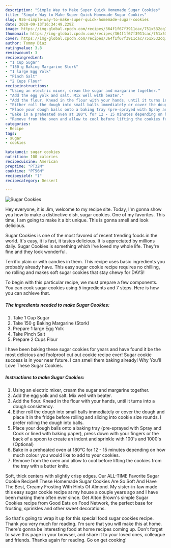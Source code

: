 ```yaml
---
description: "Simple Way to Make Super Quick Homemade Sugar Cookies"
title: "Simple Way to Make Super Quick Homemade Sugar Cookies"
slug: 936-simple-way-to-make-super-quick-homemade-sugar-cookies
date: 2020-09-13T16:34:49.229Z
image: https://img-global.cpcdn.com/recipes/364f1f67f3911cac/751x532cq70/sugar-cookies-recipe-main-photo.jpg
thumbnail: https://img-global.cpcdn.com/recipes/364f1f67f3911cac/751x532cq70/sugar-cookies-recipe-main-photo.jpg
cover: https://img-global.cpcdn.com/recipes/364f1f67f3911cac/751x532cq70/sugar-cookies-recipe-main-photo.jpg
author: Tommy Diaz
ratingvalue: 3.8
reviewcount: 3
recipeingredient:
- "1 Cup Sugar"
- "150 g Baking Margarine Stork"
- "1 large Egg Yolk"
- "Pinch Salt"
- "2 Cups Flour"
recipeinstructions:
- "Using an electric mixer, cream the sugar and margarine together."
- "Add the egg yolk and salt. Mix well with beater."
- "Add the flour. Knead in the flour with your hands, until it turns into a dough consistency."
- "Either roll the dough into small balls immediately or cover the dough and place it in the fridge before rolling and slicing into cookie size rounds. I prefer rolling the dough into balls."
- "Place your dough balls onto a baking tray (pre-sprayed with Spray and Cook or lined with baking paper), press down with your fingers or the back of a spoon to create an indent and sprinkle with 100&#39;s and 1000&#39;s (Optional)"
- "Bake in a preheated oven at 180°C for 12 - 15 minutes depending on how much colour you would like to add to your cookies."
- "Remove from the oven and allow to cool before lifting the cookies from the tray with a butter knife."
categories:
- Recipe
tags:
- sugar
- cookies

katakunci: sugar cookies 
nutrition: 100 calories
recipecuisine: American
preptime: "PT32M"
cooktime: "PT56M"
recipeyield: "1"
recipecategory: Dessert

---
```



![Sugar Cookies](https://img-global.cpcdn.com/recipes/364f1f67f3911cac/751x532cq70/sugar-cookies-recipe-main-photo.jpg)

Hey everyone, it is Jim, welcome to my recipe site. Today, I'm gonna show you how to make a distinctive dish, sugar cookies. One of my favorites. This time, I am going to make it a bit unique. This is gonna smell and look delicious.

Sugar Cookies is one of the most favored of recent trending foods in the world. It's easy, it is fast, it tastes delicious. It is appreciated by millions daily. Sugar Cookies is something which I've loved my whole life. They're fine and they look wonderful.

Terrific plain or with candies in them. This recipe uses basic ingredients you probably already have. This easy sugar cookie recipe requires no chilling, no rolling and makes soft sugar cookies that stay chewy for DAYS!


To begin with this particular recipe, we must prepare a few components. You can cook sugar cookies using 5 ingredients and 7 steps. Here is how you can achieve that.

<!--inarticleads1-->

##### The ingredients needed to make Sugar Cookies:

1. Take 1 Cup Sugar
1. Take 150 g Baking Margarine (Stork)
1. Prepare 1 large Egg Yolk
1. Take Pinch Salt
1. Prepare 2 Cups Flour


I have been baking these sugar cookies for years and have found it be the most delicious and foolproof cut out cookie recipe ever! Sugar cookie success is in your near future. I can smell them baking already! Why You&#39;ll Love These Sugar Cookies. 

<!--inarticleads2-->

##### Instructions to make Sugar Cookies:

1. Using an electric mixer, cream the sugar and margarine together.
1. Add the egg yolk and salt. Mix well with beater.
1. Add the flour. Knead in the flour with your hands, until it turns into a dough consistency.
1. Either roll the dough into small balls immediately or cover the dough and place it in the fridge before rolling and slicing into cookie size rounds. I prefer rolling the dough into balls.
1. Place your dough balls onto a baking tray (pre-sprayed with Spray and Cook or lined with baking paper), press down with your fingers or the back of a spoon to create an indent and sprinkle with 100&#39;s and 1000&#39;s (Optional)
1. Bake in a preheated oven at 180°C for 12 - 15 minutes depending on how much colour you would like to add to your cookies.
1. Remove from the oven and allow to cool before lifting the cookies from the tray with a butter knife.


Soft, thick centers with slightly crisp edges. Our ALL-TIME Favorite Sugar Cookie Recipe!! These Homemade Sugar Cookies Are So Soft And Have The Best, Creamy Frosting With Hints Of Almond. My sister-in-law made this easy sugar cookie recipe at my house a couple years ago and I have been making them often ever since. Get Alton Brown&#39;s simple Sugar Cookies recipe from Good Eats on Food Network, the perfect base for frosting, sprinkles and other sweet decorations. 

So that's going to wrap it up for this special food sugar cookies recipe. Thank you very much for reading. I'm sure that you will make this at home. There's gonna be interesting food at home recipes coming up. Don't forget to save this page in your browser, and share it to your loved ones, colleague and friends. Thanks again for reading. Go on get cooking!
